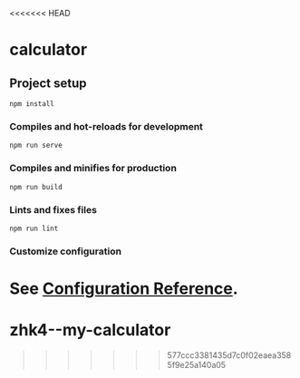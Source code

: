 <<<<<<< HEAD
# calculator

## Project setup
```
npm install
```

### Compiles and hot-reloads for development
```
npm run serve
```

### Compiles and minifies for production
```
npm run build
```

### Lints and fixes files
```
npm run lint
```

### Customize configuration
See [Configuration Reference](https://cli.vuejs.org/config/).
=======
# zhk4--my-calculator
>>>>>>> 577ccc3381435d7c0f02eaea3585f9e25a140a05

